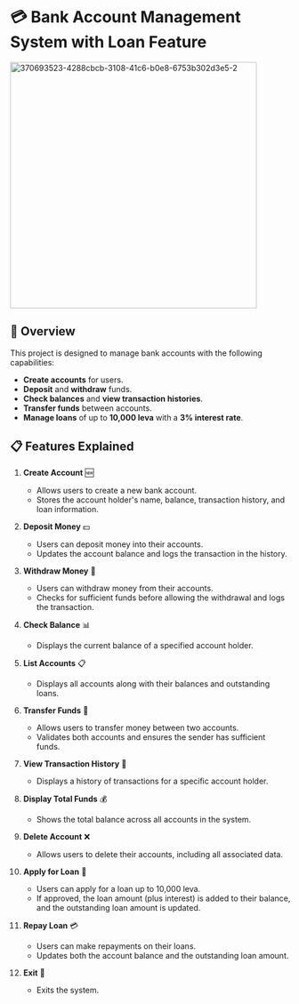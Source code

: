 # 💳 Bank Account Management System with Loan Feature

<img width="443" alt="370693523-4288cbcb-3108-41c6-b0e8-6753b302d3e5-2" src="https://github.com/user-attachments/assets/1a578d79-3e79-46ea-bc9a-7518af3eb278">


## 🌟 Overview
This project is designed to manage bank accounts with the following capabilities:
- **Create accounts** for users.
- **Deposit** and **withdraw** funds.
- **Check balances** and **view transaction histories**.
- **Transfer funds** between accounts.
- **Manage loans** of up to **10,000 leva** with a **3% interest rate**.

## 📋 Features Explained

1. **Create Account** 🆕
   - Allows users to create a new bank account.
   - Stores the account holder's name, balance, transaction history, and loan information.

2. **Deposit Money** 💵
   - Users can deposit money into their accounts.
   - Updates the account balance and logs the transaction in the history.

3. **Withdraw Money** 💸
   - Users can withdraw money from their accounts.
   - Checks for sufficient funds before allowing the withdrawal and logs the transaction.

4. **Check Balance** 📊
   - Displays the current balance of a specified account holder.

5. **List Accounts** 📋
   - Displays all accounts along with their balances and outstanding loans.

6. **Transfer Funds** 🔄
   - Allows users to transfer money between two accounts.
   - Validates both accounts and ensures the sender has sufficient funds.

7. **View Transaction History** 📜
   - Displays a history of transactions for a specific account holder.

8. **Display Total Funds** 💰
   - Shows the total balance across all accounts in the system.

9. **Delete Account** ❌
   - Allows users to delete their accounts, including all associated data.

10. **Apply for Loan** 🏦
    - Users can apply for a loan up to 10,000 leva.
    - If approved, the loan amount (plus interest) is added to their balance, and the outstanding loan amount is updated.

11. **Repay Loan** 💳
    - Users can make repayments on their loans.
    - Updates both the account balance and the outstanding loan amount.

12. **Exit** 🚪
    - Exits the system.

